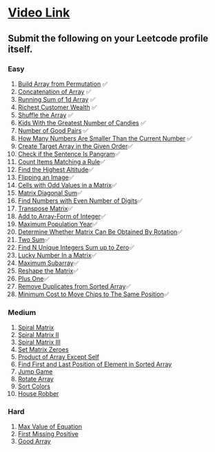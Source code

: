 # [Video Link](https://youtu.be/n60Dn0UsbEk)

## Submit the following on your Leetcode profile itself.

### Easy
1. [Build Array from Permutation](https://leetcode.com/problems/build-array-from-permutation/) ✅
2. [Concatenation of Array](https://leetcode.com/problems/concatenation-of-array/) ✅
3. [Running Sum of 1d Array](https://leetcode.com/problems/running-sum-of-1d-array/) ✅
4. [Richest Customer Wealth](https://leetcode.com/problems/richest-customer-wealth/) ✅
5. [Shuffle the Array](https://leetcode.com/problems/shuffle-the-array/) ✅
6. [Kids With the Greatest Number of Candies](https://leetcode.com/problems/kids-with-the-greatest-number-of-candies/) ✅
7. [Number of Good Pairs](https://leetcode.com/problems/number-of-good-pairs/) ✅
8. [How Many Numbers Are Smaller Than the Current Number](https://leetcode.com/problems/how-many-numbers-are-smaller-than-the-current-number/) ✅
9. [Create Target Array in the Given Order](https://leetcode.com/problems/create-target-array-in-the-given-order/)✅
10. [Check if the Sentence Is Pangram](https://leetcode.com/problems/check-if-the-sentence-is-pangram/)✅
11. [Count Items Matching a Rule](https://leetcode.com/problems/count-items-matching-a-rule/)✅
12. [Find the Highest Altitude](https://leetcode.com/problems/find-the-highest-altitude/)✅
13. [Flipping an Image](https://leetcode.com/problems/flipping-an-image/)✅
14. [Cells with Odd Values in a Matrix](https://leetcode.com/problems/cells-with-odd-values-in-a-matrix/)✅
15. [Matrix Diagonal Sum](https://leetcode.com/problems/matrix-diagonal-sum/)✅
16. [Find Numbers with Even Number of Digits](https://leetcode.com/problems/find-numbers-with-even-number-of-digits/)✅
17. [Transpose Matrix](https://leetcode.com/problems/transpose-matrix/)✅
18. [Add to Array-Form of Integer](https://leetcode.com/problems/add-to-array-form-of-integer/)✅
19. [Maximum Population Year](https://leetcode.com/problems/maximum-population-year/)✅
20. [Determine Whether Matrix Can Be Obtained By Rotation](https://leetcode.com/problems/determine-whether-matrix-can-be-obtained-by-rotation/)✅
21. [Two Sum](https://leetcode.com/problems/two-sum/)✅
22. [Find N Unique Integers Sum up to Zero](https://leetcode.com/problems/find-n-unique-integers-sum-up-to-zero/)✅
23. [Lucky Number In a Matrix](https://leetcode.com/problems/lucky-numbers-in-a-matrix/)✅
24. [Maximum Subarray](https://leetcode.com/problems/maximum-subarray/)✅
25. [Reshape the Matrix](https://leetcode.com/problems/reshape-the-matrix/)✅
26. [Plus One](https://leetcode.com/problems/plus-one/)✅
27. [Remove Duplicates from Sorted Array](https://leetcode.com/problems/remove-duplicates-from-sorted-array/)✅
28. [Minimum Cost to Move Chips to The Same Position](https://leetcode.com/problems/minimum-cost-to-move-chips-to-the-same-position/)✅

### Medium
1. [Spiral Matrix](https://leetcode.com/problems/spiral-matrix/)
2. [Spiral Matrix II](https://leetcode.com/problems/spiral-matrix-ii/)
3. [Spiral Matrix III](https://leetcode.com/problems/spiral-matrix-iii/)
4. [Set Matrix Zeroes](https://leetcode.com/problems/set-matrix-zeroes/)
5. [Product of Array Except Self](https://leetcode.com/problems/product-of-array-except-self/)
6. [Find First and Last Position of Element in Sorted Array](https://leetcode.com/problems/find-first-and-last-position-of-element-in-sorted-array/)
7. [Jump Game](https://leetcode.com/problems/jump-game/)
8. [Rotate Array](https://leetcode.com/problems/rotate-array/)
9. [Sort Colors](https://leetcode.com/problems/sort-colors/)
10. [House Robber](https://leetcode.com/problems/house-robber/)

### Hard
1. [Max Value of Equation](https://leetcode.com/problems/max-value-of-equation/)
2. [First Missing Positive](https://leetcode.com/problems/first-missing-positive/)
3. [Good Array](https://leetcode.com/problems/check-if-it-is-a-good-array/)
